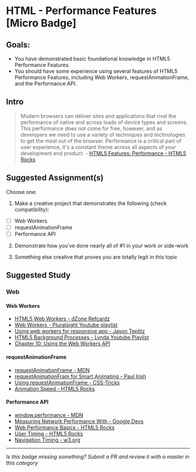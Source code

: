 HTML - Performance Features [Micro Badge]
=================================================


Goals:
------

- You have demonstrated basic foundational knowledge in HTML5 Performance Features.
- You should have some experience using several features of HTML5 Performance Features, including Web Workers, requestAnimationFrame, and the Performance API.


Intro
-----

> Modern browsers can deliver sites and applications that rival the performance of native and across loads of device types and screens. This performance does not come for free, however, and as developers we need to use a variety of techniques and technologies to get the most out of the browser. Performance is a critical part of user experience, it's a constant theme across all aspects of your development and product. - [HTML5 Features: Performance - HTML5 Rocks](http://www.html5rocks.com/en/features/performance)


Suggested Assignment(s)
-----------------------

Choose one:

1) Make a creative project that demonstrates the following (check compatibility):  
- [ ] Web Workers
- [ ] requestAnimationFrame
- [ ] Performance API
 
2) Demonstrate how you've done nearly all of #1 in your work or side-work

3) Something else creative that proves you are totally legit in this topic


Suggested Study
---------------

### Web 

#### Web Workers

  - [HTML5 Web Workers - dZone Refcardz](https://dzone.com/refcardz/html5-web-workers)
  - [Web Workers - Pluralsight Youtube playlist](https://www.youtube.com/watch?v=lphkjN7S79Q&list=PLTGuLY9dBAgCEpYU_qWvoHIihbZILSQ9D)
  - [Using web workers for responsive app - Jason Teplitz](https://www.youtube.com/watch?v=Kz_zKXiNGSE)
  - [HTML5 Background Processes - Lynda Youtube Playlist](https://youtu.be/yJAInyORM44?list=PL88GcyQxslJAvc68mK6gzPw-XBS2D19Tq)
  - [Chapter 10: Using the Web Workers API](http://apress.jensimmons.com/v5/pro-html5-programming/ch10.html)

#### requestAnimationFrame

  - [requestAnimationFrame - MDN](https://developer.mozilla.org/en-US/docs/Web/API/window/requestAnimationFrame)
  - [requestAnimationFram for Smart Animating - Paul Irish](http://www.paulirish.com/2011/requestanimationframe-for-smart-animating/)
  - [Using requestAnimationFrame - CSS-Tricks](https://css-tricks.com/using-requestanimationframe/)
  - [Animation Speed - HTML5 Rocks](http://www.html5rocks.com/en/tutorials/speed/animations/)

#### Performance API

  - [window.performance - MDN](https://developer.mozilla.org/en-US/docs/Web/API/Window/performance)
  - [Measuring Network Performance With - Google Devs](http://googledevelopers.blogspot.com/2013/12/measuring-network-performance-with.html)
  - [Web Performance Basics - HTML5 Rocks](http://www.html5rocks.com/en/tutorials/webperformance/basics/)
  - [User Timing - HTML5 Rocks](http://www.html5rocks.com/en/tutorials/webperformance/usertiming/)
  - [Navigation Timing - w3.org](https://www.w3.org/TR/navigation-timing/)

-----

*Is this badge missing something? Submit a PR and review it with a master in this category*
